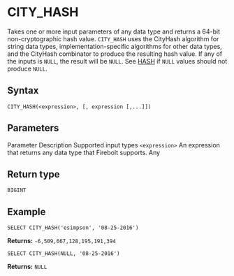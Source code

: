 # [](#city_hash)CITY\_HASH

Takes one or more input parameters of any data type and returns a 64-bit non-cryptographic hash value. `CITY_HASH` uses the CityHash algorithm for string data types, implementation-specific algorithms for other data types, and the CityHash combinator to produce the resulting hash value. If any of the inputs is `NULL`, the result will be `NULL`. See [HASH](/sql_reference/functions-reference/conditional-and-miscellaneous/hash.html) if `NULL` values should not produce `NULL`.

## [](#syntax)Syntax

```
CITY_HASH(<expression>, [, expression [,...]])
```

## [](#parameters)Parameters

Parameter Description Supported input types `<expression>` An expression that returns any data type that Firebolt supports. Any

## [](#return-type)Return type

`BIGINT`

## [](#example)Example

```
SELECT CITY_HASH('esimpson', '08-25-2016')
```

**Returns:** `-6,509,667,128,195,191,394`

```
SELECT CITY_HASH(NULL, '08-25-2016')
```

**Returns:** `NULL`